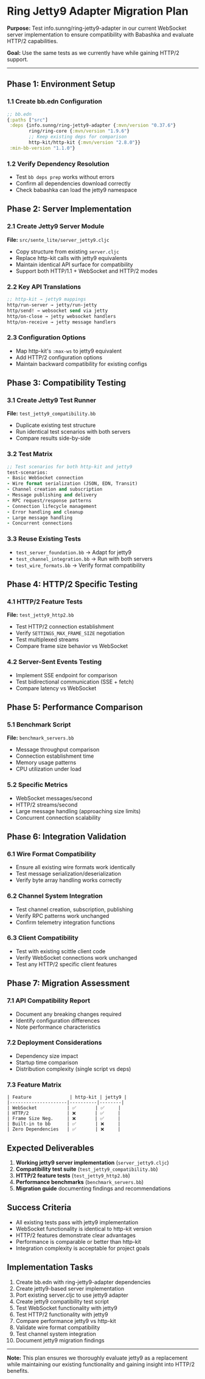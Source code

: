 # Ring Jetty9 Adapter Migration Plan

**Purpose:** Test info.sunng/ring-jetty9-adapter in our current WebSocket server implementation to ensure compatibility with Babashka and evaluate HTTP/2 capabilities.

**Goal:** Use the same tests as we currently have while gaining HTTP/2 support.

---

## Phase 1: Environment Setup

### 1.1 Create bb.edn Configuration
```clojure
;; bb.edn
{:paths ["src"]
 :deps {info.sunng/ring-jetty9-adapter {:mvn/version "0.37.6"}
        ring/ring-core {:mvn/version "1.9.6"}
        ;; Keep existing deps for comparison
        http-kit/http-kit {:mvn/version "2.8.0"}}
 :min-bb-version "1.1.0"}
```

### 1.2 Verify Dependency Resolution
- Test `bb deps prep` works without errors
- Confirm all dependencies download correctly
- Check babashka can load the jetty9 namespace

## Phase 2: Server Implementation

### 2.1 Create Jetty9 Server Module
**File:** `src/sente_lite/server_jetty9.cljc`
- Copy structure from existing `server.cljc`
- Replace http-kit calls with jetty9 equivalents
- Maintain identical API surface for compatibility
- Support both HTTP/1.1 + WebSocket and HTTP/2 modes

### 2.2 Key API Translations
```clojure
;; http-kit → jetty9 mappings
http/run-server → jetty/run-jetty
http/send! → websocket send via jetty
http/on-close → jetty websocket handlers
http/on-receive → jetty message handlers
```

### 2.3 Configuration Options
- Map http-kit's `:max-ws` to jetty9 equivalent
- Add HTTP/2 configuration options
- Maintain backward compatibility for existing configs

## Phase 3: Compatibility Testing

### 3.1 Create Jetty9 Test Runner
**File:** `test_jetty9_compatibility.bb`
- Duplicate existing test structure
- Run identical test scenarios with both servers
- Compare results side-by-side

### 3.2 Test Matrix
```clojure
;; Test scenarios for both http-kit and jetty9
test-scenarios:
- Basic WebSocket connection
- Wire format serialization (JSON, EDN, Transit)
- Channel creation and subscription
- Message publishing and delivery
- RPC request/response patterns
- Connection lifecycle management
- Error handling and cleanup
- Large message handling
- Concurrent connections
```

### 3.3 Reuse Existing Tests
- `test_server_foundation.bb` → Adapt for jetty9
- `test_channel_integration.bb` → Run with both servers
- `test_wire_formats.bb` → Verify format compatibility

## Phase 4: HTTP/2 Specific Testing

### 4.1 HTTP/2 Feature Tests
**File:** `test_jetty9_http2.bb`
- Test HTTP/2 connection establishment
- Verify `SETTINGS_MAX_FRAME_SIZE` negotiation
- Test multiplexed streams
- Compare frame size behavior vs WebSocket

### 4.2 Server-Sent Events Testing
- Implement SSE endpoint for comparison
- Test bidirectional communication (SSE + fetch)
- Compare latency vs WebSocket

## Phase 5: Performance Comparison

### 5.1 Benchmark Script
**File:** `benchmark_servers.bb`
- Message throughput comparison
- Connection establishment time
- Memory usage patterns
- CPU utilization under load

### 5.2 Specific Metrics
- WebSocket messages/second
- HTTP/2 streams/second
- Large message handling (approaching size limits)
- Concurrent connection scalability

## Phase 6: Integration Validation

### 6.1 Wire Format Compatibility
- Ensure all existing wire formats work identically
- Test message serialization/deserialization
- Verify byte array handling works correctly

### 6.2 Channel System Integration
- Test channel creation, subscription, publishing
- Verify RPC patterns work unchanged
- Confirm telemetry integration functions

### 6.3 Client Compatibility
- Test with existing scittle client code
- Verify WebSocket connections work unchanged
- Test any HTTP/2 specific client features

## Phase 7: Migration Assessment

### 7.1 API Compatibility Report
- Document any breaking changes required
- Identify configuration differences
- Note performance characteristics

### 7.2 Deployment Considerations
- Dependency size impact
- Startup time comparison
- Distribution complexity (single script vs deps)

### 7.3 Feature Matrix
```
| Feature              | http-kit | jetty9 |
|---------------------|----------|--------|
| WebSocket           | ✅       | ✅     |
| HTTP/2              | ❌       | ✅     |
| Frame Size Neg.     | ❌       | ✅     |
| Built-in to bb      | ✅       | ❌     |
| Zero Dependencies   | ✅       | ❌     |
```

## Expected Deliverables

1. **Working jetty9 server implementation** (`server_jetty9.cljc`)
2. **Compatibility test suite** (`test_jetty9_compatibility.bb`)
3. **HTTP/2 feature tests** (`test_jetty9_http2.bb`)
4. **Performance benchmarks** (`benchmark_servers.bb`)
5. **Migration guide** documenting findings and recommendations

## Success Criteria

- All existing tests pass with jetty9 implementation
- WebSocket functionality is identical to http-kit version
- HTTP/2 features demonstrate clear advantages
- Performance is comparable or better than http-kit
- Integration complexity is acceptable for project goals

## Implementation Tasks

1. Create bb.edn with ring-jetty9-adapter dependencies
2. Create jetty9-based server implementation
3. Port existing server.cljc to use jetty9 adapter
4. Create jetty9 compatibility test script
5. Test WebSocket functionality with jetty9
6. Test HTTP/2 functionality with jetty9
7. Compare performance jetty9 vs http-kit
8. Validate wire format compatibility
9. Test channel system integration
10. Document jetty9 migration findings

---

**Note:** This plan ensures we thoroughly evaluate jetty9 as a replacement while maintaining our existing functionality and gaining insight into HTTP/2 benefits.